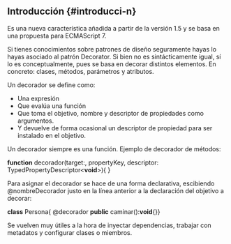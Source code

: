 ## Introducción {#introducci-n}

Es una nueva característica añadida a partir de la versión 1.5 y se basa en una propuesta para ECMAScript 7\.

Si tienes conocimientos sobre patrones de diseño seguramente hayas lo hayas asociado al patrón Decorator. Si bien no es sintácticamente igual, sí lo es conceptualmente, pues se basa en decorar distintos elementos. En concreto: clases, métodos, parámetros y atributos.

Un decorador se define como:

*   Una expresión
*   Que evalúa una función
*   Que toma el objetivo, nombre y descriptor de propiedades como argumentos.
*   Y devuelve de forma ocasional un descriptor de propiedad para ser instalado en el objetivo.

Un decorador siempre es una función. Ejemplo de decorador de métodos:

**function** decorador(target:, propertyKey, descriptor: TypedPropertyDescriptor<**void**>){ }

Para asignar el decorador se hace de una forma declarativa, escibiendo @nombreDecorador justo en la línea anterior a la declaración del objetivo a decorar:

**class** Persona{ @decorador **public** caminar():**void**{}}

Se vuelven muy útiles a la hora de inyectar dependencias, trabajar con metadatos y configurar clases o miembros.